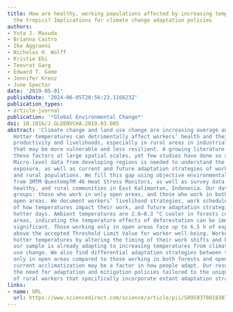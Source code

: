 ```yaml
---
title: How are healthy, working populations affected by increasing temperatures in
  the tropics? Implications for climate change adaptation policies
authors:
- Yuta J. Masuda
- Brianna Castro
- Ike Aggraeni
- Nicholas H. Wolff
- Kristie Ebi
- Teevrat Garg
- Edward T. Game
- Jennifer Krenz
- June Spector
date: '2019-05-01'
publishDate: '2024-06-05T20:56:23.116623Z'
publication_types:
- article-journal
publication: '*Global Environmental Change*'
doi: 10.1016/J.GLOENVCHA.2019.03.005
abstract: 'Climate change and land use change are increasing average and extreme temperatures.
  Hotter temperatures can detrimentally affect workers’ health and their economic
  productivity and livelihoods, especially in rural areas in industrializing countries
  that may be more vulnerable and less resilient. A growing literature has examined
  these factors at large spatial scales, yet few studies have done so at finer scales.
  Micro-level data from developing regions is needed to understand the extent of heat
  exposure, as well as current and future adaptation strategies of working, healthy,
  and rural populations. We fill this gap using objective environmental measurements
  from 3MTM QuestempTM 46 Heat Stress Monitors, as well as survey data from working,
  healthy, and rural communities in East Kalimantan, Indonesia. Our data contain two
  groups: those who work in only open areas, and those who work in both forests and
  open areas. We document workers’ livelihood strategies, work schedules, perceptions
  of how temperatures impact their work, and future adaptation strategies for even
  hotter days. Ambient temperatures are 2.6–8.3 °C cooler in forests compared to open
  areas, indicating the temperature effects of deforestation can be immediate and
  significant. Those working only in open areas face up to 6.5 h of exposure to temperatures
  above the accepted Threshold Limit Value for worker well-being. Workers adapt to
  hotter temperatures by altering the timing of their work shifts and breaks, indicating
  our sample is already adapting to increasing temperatures from climate and land
  use change. We also find differential adaptation strategies between those working
  only in open areas compared to those working in both forests and open areas, suggesting
  current acclimatization may be a factor in how people adapt. Our results suggest
  the need for adaptation and mitigation policies tailored to the unique constraints
  of rural workers that specifically incorporate extant adaptation strategies.'
links:
- name: URL
  url: https://www.sciencedirect.com/science/article/pii/S095937801830788X
---
```

